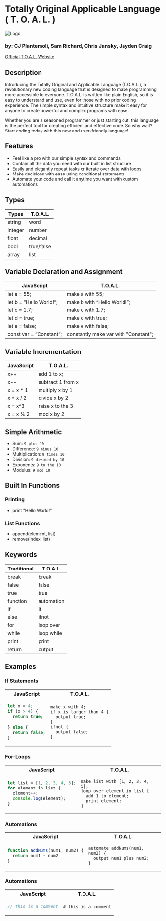 # Totally Original Applicable Language ( T. O. A. L. )
![Logo](https://user-images.githubusercontent.com/70697018/214980482-a6f7f31c-f138-4bcc-a42e-be888ee06a19.png)
### by: CJ Plantemoli, Sam Richard, Chris Jansky, Jayden Craig

[Official T.O.A.L. Website](https://cplant27.github.io/)

## Description
Introducing the Totally Original and Applicable Language (T.O.A.L.), a revolutionary new coding language that is designed to make programming more accessible to everyone. T.O.A.L. is written like plain English, so it is easy to understand and use, even for those with no prior coding experience. The simple syntax and intuitive structure make it easy for anyone to create powerful and complex programs with ease.

Whether you are a seasoned programmer or just starting out, this language is the perfect tool for creating efficient and effective code. So why wait? Start coding today with this new and user-friendly language!

## Features
 - Feel like a pro with our simple syntax and commands
 - Contain all the data you need with our built in list structure
 - Easily and elegantly repeat tasks or iterate over data with loops
 - Make decisions with ease using conditional statements
 - Automate your code and call it anytime you want with custom automations

## Types

| Types   | T.O.A.L.   |
| ------- | -----------|
| string  | word       |
| integer | number     |
| float   | decimal    |
| bool    | true/false |
| array   | list       |

## Variable Declaration and Assignment
 
| JavaScript                     | T.O.A.L.                                |
| ------------------------------ | --------------------------------------- |
| let a = 55;                    | make a with 55;                         |
| let b = “Hello World!”;        | make b with “Hello World!”;             |
| let c = 1.7;                   | make c with 1.7;                        |
| let d = true;                  | make d with true;                       |
| let e = false;                 | make e with false;                      |
| const var = “Constant”;        | constantly make var with "Constant";    |

## Variable Incrementation

| JavaScript                     | T.O.A.L.            |
| ------------------------------ | ------------------- |
| x++                            | add 1 to x;         |
| x--                            | subtract 1 from x   |
| x = x * 1                      | multiply x by 1     |
| x = x / 2                      | divide x by 2       |
| x = x^3                        | raise x to the 3    |
| x = x % 2                      | mod x by 2          |

## Simple Arithmetic

- Sum: `9 plus 10`
- Difference: `9 minus 10`
- Multiplication: `9 times 10`
- Division: `9 divided by 10`
- Exponents: `9 to the 10`
- Modulus: `9 mod 10`

## Built In Functions

### Printing
 - print "Hello World!"

### List Functions
 - append(element, list)
 - remove(index, list)

## Keywords

| Traditional | T.O.A.L.    |
| ----------- | ----------- |
| break       | break       |
| false       | false       |
| true        | true        |
| function    | automation  |
| if          | if          |
| else        | ifnot       |
| for         | loop over   |
| while       | loop while  |
| print       | print       |
| return      | output      |

## Examples

### If Statements

<table>
<tr> <th>JavaScript</th><th>T.O.A.L.</th><tr>
</tr>

<td>

```javascript
let x = 4;
if (x > 4) {
  return true;
  
} else {
  return false;
}
```

</td>
<td>

```
make x with 4;
if x is larger than 4 {
  output true;
}
ifnot {
  output false;
}
```

</td>
</table>

### For-Loops

<table>
<tr> <th>JavaScript</th><th>T.O.A.L.</th><tr>
</tr>

<td>

```javascript
let list = [1, 2, 3, 4, 5];
for element in list {
  element++;
  console.log(element);
}
```

</td>

<td>

```
make list with [1, 2, 3, 4, 5];
loop over element in list { 
  add 1 to element;
  print element; 
}
```

</td>
</table>

### Automations

<table>
<tr> <th>JavaScript</th><th>T.O.A.L.</th><tr>
</tr>

<td>

```javascript
function addNums(num1, num2) {
  return num1 + num2
}
```

</td>

<td>

```
automate addNums(num1, num2) {
  output num1 plus num2;
}
```

</td>
</table>

### Automations

<table>
<tr> <th>JavaScript</th><th>T.O.A.L.</th><tr>
</tr>

<td>

```javascript
// this is a comment
```

</td>

<td>

```
# this is a comment
```

</td>
</table>
